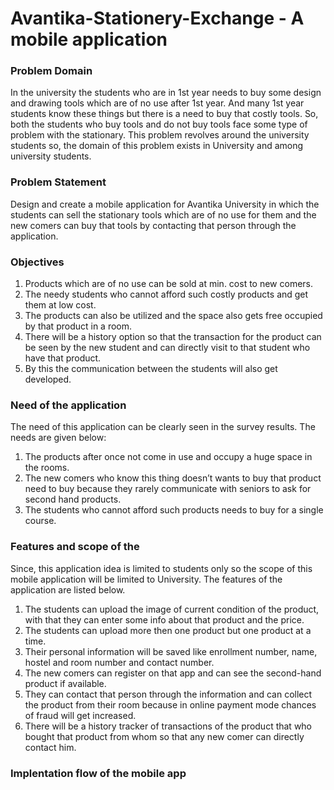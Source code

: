 

# Avantika-Stationery-Exchange - A mobile application

### Problem Domain
In the university the students who are in 1st year needs to buy some design and drawing tools which are of no use after 1st year. And many 1st year students know these things but there is a need to buy that costly tools. So, both the students who buy tools and do not buy tools face some type of problem with the stationary. This problem revolves around the university students so, the domain of this problem exists in University and among university students.

### Problem Statement
Design and create a mobile application for Avantika University in which the students can sell the stationary tools which are of no use for them and the new comers can buy that tools by contacting that person through the application. 

### Objectives
1. Products which are of no use can be sold at min. cost to new comers.
2. The needy students who cannot afford such costly products and get them at low cost.
3. The products can also be utilized and the space also gets free occupied by that product in a room.
4. There will be a history option so that the transaction for the product can be seen by the new student and can directly visit to that student who have that product.
5. By this the communication between the students will also get developed. 


### Need of the application
The need of this application can be clearly seen in the survey results. The needs are given below:
1. The products after once not come in use and occupy a huge space in the rooms.
2. The new comers who know this thing doesn’t wants to buy that product need to buy because they rarely communicate with seniors to ask for second hand products.
3. The students who cannot afford such products needs to buy for a single course.

### Features and scope of the 
Since, this application idea is limited to students only so the scope of this mobile application will be limited to University. The features of the application are listed below.
1. The students can upload the image of current condition of the product, with that they can enter some info about that product and the price. 
2. The students can upload more then one product but one product at a time.
3. Their personal information will be saved like enrollment number, name, hostel and room number and contact number.
4. The new comers can register on that app and can see the second-hand product if available.
5. They can contact that person through the information and can collect the product from their room because in online payment mode chances of fraud will get increased.
6. There will be a history tracker of transactions of the product that who bought that product from whom so that any new comer can directly contact him. 

### Implentation flow of the mobile app






